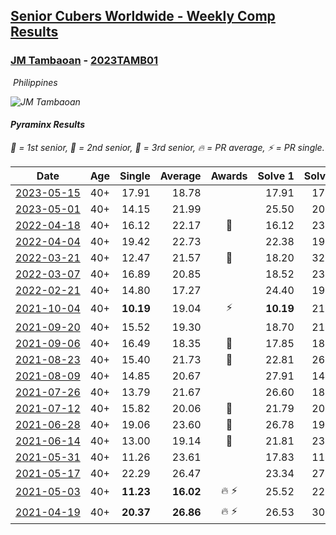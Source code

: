 <style>table {white-space: nowrap;}</style>
<link rel="stylesheet" type="text/css" href="/scw-comp/css/flags.css" />

## [Senior Cubers Worldwide - Weekly Comp Results](/scw-comp/results/)
### [JM Tambaoan](README.md) - [2023TAMB01](https://www.worldcubeassociation.org/persons/2023TAMB01?event=pyram)

<i class="flag flag-PH" />&nbsp;Philippines

![JM Tambaoan](1681359750.png)

#### Pyraminx Results

<span style="white-space: nowrap;">🥇 = 1st senior</span>, <span style="white-space: nowrap;">🥈 = 2nd senior</span>, <span style="white-space: nowrap;">🥉 = 3rd senior</span>, <span style="white-space: nowrap;">🔥 = PR average</span>, <span style="white-space: nowrap;">⚡ = PR single</span>.

| Date | Age | Single | Average | Awards | Solve 1 | Solve 2 | Solve 3 | Solve 4 | Solve 5 | Video |
| :--: | :--: | --: | --: | :--: | --: | --: | --: | --: | --: | :-- |
| [2023-05-15](../../results/2023-05-15/pyram.md) | 40+ | 17.91 | 18.78 |  | 17.91 | 17.98 | 19.31 | 19.06 | 20.68 | [Desktop](https://www.facebook.com/events/128088546941599/permalink/135680242849096) / [Mobile](https://m.facebook.com/events/128088546941599?view=permalink&id=135680242849096) |
| [2023-05-01](../../results/2023-05-01/pyram.md) | 40+ | 14.15 | 21.99 |  | 25.50 | 20.74 | 19.74 | 30.33 | 14.15 | [Desktop](https://www.facebook.com/events/1407988503335303/permalink/1412852846182202) / [Mobile](https://m.facebook.com/events/1407988503335303?view=permalink&id=1412852846182202) |
| [2022-04-18](../../results/2022-04-18/pyram.md) | 40+ | 16.12 | 22.17 | 🥉 | 16.12 | 23.60 | 23.45 | 25.96 | 19.46 | [Desktop](https://www.facebook.com/events/566110581332467/permalink/573215567288635) / [Mobile](https://m.facebook.com/events/566110581332467?view=permalink&id=573215567288635) |
| [2022-04-04](../../results/2022-04-04/pyram.md) | 40+ | 19.42 | 22.73 |  | 22.38 | 19.42 | 31.30 | 23.57 | 22.24 | [Desktop](https://www.facebook.com/events/1171138513621623/permalink/1174212996647508) / [Mobile](https://m.facebook.com/events/1171138513621623?view=permalink&id=1174212996647508) |
| [2022-03-21](../../results/2022-03-21/pyram.md) | 40+ | 12.47 | 21.57 | 🥉 | 18.20 | 32.75 | 22.76 | 23.76 | 12.47 | [Desktop](https://www.facebook.com/events/525463282272711/permalink/532701568215549) / [Mobile](https://m.facebook.com/events/525463282272711?view=permalink&id=532701568215549) |
| [2022-03-07](../../results/2022-03-07/pyram.md) | 40+ | 16.89 | 20.85 |  | 18.52 | 23.44 | 20.60 | 16.89 | 23.66 | [Desktop](https://www.facebook.com/events/492851219083428/permalink/498108431891040) / [Mobile](https://m.facebook.com/events/492851219083428?view=permalink&id=498108431891040) |
| [2022-02-21](../../results/2022-02-21/pyram.md) | 40+ | 14.80 | 17.27 |  | 24.40 | 19.76 | 14.80 | 16.03 | 16.02 | [Desktop](https://www.facebook.com/events/283377510532834/permalink/286451556892096) / [Mobile](https://m.facebook.com/events/283377510532834?view=permalink&id=286451556892096) |
| [2021-10-04](../../results/2021-10-04/pyram.md) | 40+ | **10.19** | 19.04 | ⚡ | **10.19** | 21.76 | 15.04 | 23.24 | 20.32 | [Desktop](https://www.facebook.com/events/1205858816603137/permalink/1214796175709401) / [Mobile](https://m.facebook.com/events/1205858816603137?view=permalink&id=1214796175709401) |
| [2021-09-20](../../results/2021-09-20/pyram.md) | 40+ | 15.52 | 19.30 |  | 18.70 | 21.48 | 15.52 | 17.72 | 23.54 | [Desktop](https://www.facebook.com/events/374286267681717/permalink/383598310083846) / [Mobile](https://m.facebook.com/events/374286267681717?view=permalink&id=383598310083846) |
| [2021-09-06](../../results/2021-09-06/pyram.md) | 40+ | 16.49 | 18.35 | 🥉 | 17.85 | 18.61 | 18.60 | 16.49 | 23.37 | [Desktop](https://www.facebook.com/events/369922348122346/permalink/379189470528967) / [Mobile](https://m.facebook.com/events/369922348122346?view=permalink&id=379189470528967) |
| [2021-08-23](../../results/2021-08-23/pyram.md) | 40+ | 15.40 | 21.73 | 🥉 | 22.81 | 26.76 | 15.40 | 25.69 | 16.68 | [Desktop](https://www.facebook.com/events/540950593849891/permalink/549913482953602) / [Mobile](https://m.facebook.com/events/540950593849891?view=permalink&id=549913482953602) |
| [2021-08-09](../../results/2021-08-09/pyram.md) | 40+ | 14.85 | 20.67 |  | 27.91 | 14.85 | 22.37 | 21.80 | 17.84 | [Desktop](https://www.facebook.com/events/342027504219422/permalink/350830090005830) / [Mobile](https://m.facebook.com/events/342027504219422?view=permalink&id=350830090005830) |
| [2021-07-26](../../results/2021-07-26/pyram.md) | 40+ | 13.79 | 21.67 |  | 26.60 | 18.19 | 26.24 | 20.59 | 13.79 | [Desktop](https://www.facebook.com/events/5895704557137692/permalink/5959929774048503) / [Mobile](https://m.facebook.com/events/5895704557137692?view=permalink&id=5959929774048503) |
| [2021-07-12](../../results/2021-07-12/pyram.md) | 40+ | 15.82 | 20.06 | 🥉 | 21.79 | 20.12 | 21.48 | 15.82 | 18.59 | [Desktop](https://www.facebook.com/events/853178815336395/permalink/861037351217208) / [Mobile](https://m.facebook.com/events/853178815336395?view=permalink&id=861037351217208) |
| [2021-06-28](../../results/2021-06-28/pyram.md) | 40+ | 19.06 | 23.60 | 🥉 | 26.78 | 19.06 | 20.64 | 26.02 | 24.13 | [Desktop](https://www.facebook.com/events/2032757193542617/permalink/2043528875798782) / [Mobile](https://m.facebook.com/events/2032757193542617?view=permalink&id=2043528875798782) |
| [2021-06-14](../../results/2021-06-14/pyram.md) | 40+ | 13.00 | 19.14 | 🥉 | 21.81 | 23.79 | 17.67 | 17.95 | 13.00 | [Desktop](https://www.facebook.com/events/154757253369245/permalink/162970869214550) / [Mobile](https://m.facebook.com/events/154757253369245?view=permalink&id=162970869214550) |
| [2021-05-31](../../results/2021-05-31/pyram.md) | 40+ | 11.26 | 23.61 |  | 17.83 | 11.26 | 27.17 | 33.49 | 25.84 | [Desktop](https://www.facebook.com/events/4232725036784843/permalink/4268560599867953) / [Mobile](https://m.facebook.com/events/4232725036784843?view=permalink&id=4268560599867953) |
| [2021-05-17](../../results/2021-05-17/pyram.md) | 40+ | 22.29 | 26.47 |  | 23.34 | 27.20 | 22.29 | 28.87 | 31.92 | [Desktop](https://www.facebook.com/events/200054195285035/permalink/207024627921325) / [Mobile](https://m.facebook.com/events/200054195285035?view=permalink&id=207024627921325) |
| [2021-05-03](../../results/2021-05-03/pyram.md) | 40+ | **11.23** | **16.02** | 🔥 ⚡ | 25.52 | 22.25 | **11.23** | 12.67 | 13.15 | [Desktop](https://www.facebook.com/events/1091923434665777/permalink/1097153047476149) / [Mobile](https://m.facebook.com/events/1091923434665777?view=permalink&id=1097153047476149) |
| [2021-04-19](../../results/2021-04-19/pyram.md) | 40+ | **20.37** | **26.86** | 🔥 ⚡ | 26.53 | 30.89 | 31.94 | **20.37** | 23.16 | [Desktop](https://www.facebook.com/events/455121419077355/permalink/460120138577483) / [Mobile](https://m.facebook.com/events/455121419077355?view=permalink&id=460120138577483) |


<!-- Global site tag (gtag.js) - Google Analytics -->
<script async src="https://www.googletagmanager.com/gtag/js?id=UA-86348435-3"></script>
<script>window.dataLayer = window.dataLayer || []; function gtag() {dataLayer.push(arguments);} gtag('js', new Date()); gtag('config', 'UA-86348435-3');</script>
